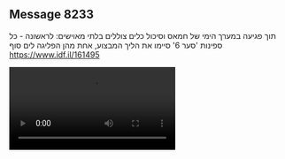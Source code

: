 ## Message 8233

תוך פגיעה במערך הימי של חמאס וסיכול כלים צוללים בלתי מאוישים:
לראשונה - כל ספינות 'סער 6' סיימו את הליך המבצוע, אחת מהן הפליגה לים סוף
https://www.idf.il/161495

![Video](./8233/8233_media.mp4)
